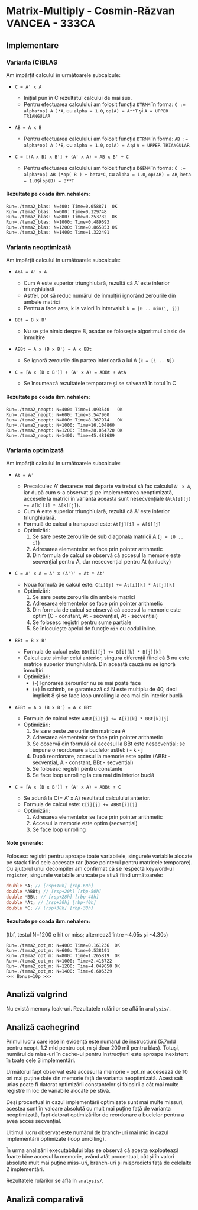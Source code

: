 # Matrix-Multiply - Cosmin-Răzvan VANCEA - 333CA

## Implementare

### Varianta (C)BLAS

Am impărțit calculul în următoarele subcalcule:

* `C = A' x A`
  * Inițial pun în C rezultatul calcului de mai sus.
  * Pentru efectuarea calculului am folosit funcția `DTRMM` în forma:
  `C := alpha*op( A )*A`, cu `alpha = 1.0`, `op(A) = A**T` și `A = UPPER TRIANGULAR`

* `AB = A x B`
  * Pentru efectuarea calculului am folosit funcția `DTRMM` în forma:
  `AB := alpha*op( A )*B`, cu `alpha = 1.0`, `op(A) = A` și `A = UPPER TRIANGULAR`

* `C = [(A x B) x B'] + (A' x A) = AB x B' + C`
  * Pentru efectuarea calculului am folosit funcția `DGEMM` în forma:
  `C := alpha*op( AB )*op( B ) + beta*C`, cu `alpha = 1.0`, `op(AB) = AB`,
  `beta = 1.0`și `op(B) = B**T`

#### Rezultate pe coada ibm.nehalem:

```
Run=./tema2_blas: N=400: Time=0.058871  OK
Run=./tema2_blas: N=600: Time=0.129748
Run=./tema2_blas: N=800: Time=0.253782  OK
Run=./tema2_blas: N=1000: Time=0.489693
Run=./tema2_blas: N=1200: Time=0.865853 OK
Run=./tema2_blas: N=1400: Time=1.322491
```

### Varianta neoptimizată

Am impărțit calculul în următoarele subcalcule:

* `AtA = A' x A`
  * Cum A este superior triunghiulară, rezultă că A' este inferior triunghiulară
  * Astfel, pot să reduc numărul de înmulțiri ignorând zerourile din ambele matrici
  * Pentru a face asta, k ia valori în intervalul: `k = [0 .. min(i, j)]`

* `BBt = B x B'`
  * Nu se știe nimic despre B, așadar se folosește algoritmul clasic de înmulțire

* `ABBt = A x (B x B') = A x BBt`
  * Se ignoră zerourile din partea inferioară a lui A (`k = [i .. N]`)

* `C = [A x (B x B')] + (A' x A) = ABBt + AtA`
  * Se însumează rezultatele temporare și se salvează în totul în C

#### Rezultate pe coada ibm.nehalem:

```
Run=./tema2_neopt: N=400: Time=1.093540   OK
Run=./tema2_neopt: N=600: Time=3.547960
Run=./tema2_neopt: N=800: Time=8.367974   OK
Run=./tema2_neopt: N=1000: Time=16.104860
Run=./tema2_neopt: N=1200: Time=28.054720 OK
Run=./tema2_neopt: N=1400: Time=45.481689
```

### Varianta optimizată

Am impărțit calculul în următoarele subcalcule:

* `At = A'`
  * Precalculez A' deoarece mai departe va trebui să fac calculul `A' x A`,
  iar după cum s-a observat și pe implementarea neoptimizată, accesele la matrici
  în varianta aceasta sunt nesecvențiale (`AtA[i][j] += A[k][i] * A[k][j]`).
  * Cum A este superior triunghiulară, rezultă că A' este inferior triunghiulară.
  * Formulă de calcul a transpusei este: `At[j][i] = A[i][j]`
  * Optimizări:
    1. Se sare peste zerourile de sub diagonala matricii A (`j = [0 .. i]`)
    2. Adresarea elementelor se face prin pointer arithmetic
    3. Din formula de calcul se observă că accesul la memorie este secvențial
    pentru A, dar nesecvențial pentru At (unlucky)

* `C = A' x A = A' x (A')' = At * At'`
  * Noua formulă de calcul este: `C[i][j] += At[i][k] * At[j][k]`
  * Optimizări:
    1. Se sare peste zerourile din ambele matrici
    2. Adresarea elementelor se face prin pointer arithmetic
    3. Din formula de calcul se observă că accesul la memorie este optim
    (C - constant, At - secvențial, At - secvențial)
    4. Se folosesc regiștri pentru sume parțiale
    5. Se înlocuiește apelul de funcție `min` cu codul inline.

* `BBt = B x B'`
  * Formula de calcul este: `BBt[i][j] += B[i][k] * B[j][k]`
  * Calcul este similar celui anterior, singura diferență fiind că B nu este matrice
  superior triunghiulară. Din această cauză nu se ignoră înmulțiri.
  * Optimizări:
    * (-) Ignorarea zerourilor nu se mai poate face
    * (+) În schimb, se garantează că N este multiplu de 40, deci implicit 8 și
    se face loop unrolling la cea mai din interior buclă

* `ABBt = A x (B x B') = A x BBt`
  * Formula de calcul este: `ABBt[i][j] += A[i][k] * BBt[k][j]`
  * Optimizări:
    1. Se sare peste zerourile din matricea A
    2. Adresarea elementelor se face prin pointer arithmetic
    3. Se observă din formulă că accesul la BBt este nesecvențial; se impune
    o reordonare a buclelor astfel: i - k - j
    4. După reordonare, accesul la memorie este optim (ABBt - secvențial,
    A - constant, BBt - secvențial)
    4. Se folosesc regiștri pentru constante
    5. Se face loop unrolling la cea mai din interior buclă

* `C = [A x (B x B')] + (A' x A) = ABBt + C`
  * Se adună la C(= A' x A) rezultatul calculului anterior.
  * Formula de calcul este: `C[i][j] += ABBt[i][j]`
  * Optimizări:
    1. Adresarea elementelor se face prin pointer arithmetic
    2. Accesul la memorie este optim (secvențial)
    3. Se face loop unrolling


#### Note generale:

Folosesc regiștri pentru aproape toate variabilele, singurele variabile alocate
pe stack fiind cele accesate rar (base pointerul pentru matricele temporare).
Cu ajutorul unui decompiler am confirmat că se respectă keyword-ul `register`,
singurele variabile aruncate pe stivă fiind următoarele:

```c
double *A; // [rsp+10h] [rbp-60h]
double *ABBt; // [rsp+20h] [rbp-50h]
double *BBt; // [rsp+28h] [rbp-48h]
double *At; // [rsp+30h] [rbp-40h]
double *C; // [rsp+38h] [rbp-38h]
```

#### Rezultate pe coada ibm.nehalem:

(tbf, testul N=1200 e hit or miss; alternează între ~4.05s și ~4.30s)

```
Run=./tema2_opt_m: N=400: Time=0.161236  OK
Run=./tema2_opt_m: N=600: Time=0.538191
Run=./tema2_opt_m: N=800: Time=1.265819  OK
Run=./tema2_opt_m: N=1000: Time=2.416722
Run=./tema2_opt_m: N=1200: Time=4.049050 OK
Run=./tema2_opt_m: N=1400: Time=6.606329
<<< Bonus=10p >>>
```

## Analiză valgrind

Nu există memory leak-uri. Rezultatele rulărilor se află în `analysis/`.

## Analiză cachegrind

Primul lucru care iese în evidență este numărul de instrucțiuni (5.7mld pentru neopt,
1.2 mld pentru opt_m și doar 200 mil pentru blas). Totuși, numărul de miss-uri în
cache-ul pentru instrucțiuni este aproape inexistent în toate cele 3 implementări.

Următorul fapt observat este accesul la memorie - opt_m accesează de 10 ori mai
puține date din memorie față de varianta neoptimizată. Acest salt uriaș poate fi
datorat optimizării constantelor și folosirii a cât mai multe registre în loc de
variabile alocate pe stivă.

Deși procentual în cazul implementării optimizate sunt mai multe missuri, acestea
sunt în valoare absolută cu mult mai puține față de varianta neoptimizată, fapt
datorat optimizărilor de reordonare a buclelor pentru a avea acces secvențial.

Ultimul lucru observat este numărul de branch-uri mai mic în cazul implementării
optimizate (loop unrolling).

În urma analizării executabilului blas se observă că acesta exploatează foarte bine
accesul la memorie, având atât procentual, cât și în valori absolute mult mai puține
miss-uri, branch-uri și mispredicts față de celelalte 2 implementări.

Rezultatele rulărilor se află în `analysis/`.

## Analiză comparativă

